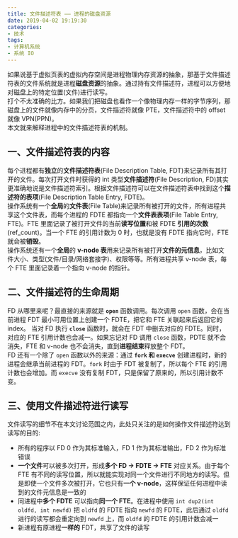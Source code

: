 ```yaml
---
title: 文件描述符表 —— 进程的磁盘资源
date: 2019-04-02 19:19:30
categories:
- 技术
tags:
- 计算机系统
- 系统 IO
---
```


如果说基于虚拟页表的虚拟内存空间是进程物理内存资源的抽象，那基于文件描述符表的文件系统就是进程**磁盘资源**的抽象。通过持有文件描述符，进程可以方便地对磁盘上的特定位置(文件)进行读写。  
打个不太准确的比方。如果我们把磁盘也看作一个像物理内存一样的字节序列，那磁盘上的文件就像内存中的分页，文件描述符就像 PTE，文件描述符中的 offset 就像 VPN(PPN)。  
本文就来解释进程中的文件描述符表的机制。
<!--more-->

## 一、文件描述符表的内容
每个进程都有**独立**的**文件描述符表**(File Description Table, FDT)来记录所有其打开的文件。每次打开文件时获得的 int 类型**文件描述符**(File Description, FD)其实更准确地说是文件描述符索引。根据文件描述符可以在文件描述符表中找到这个**描述符的表项**(File Description Table Entry, FDTE)。  
操作系统有一个**全局**的**文件表**(File Table)来记录所有被打开的文件，所有进程共享这个文件表，而每个进程的 FDTE 都指向一个**文件表表项**(File Table Entry, FTE)。FTE 里面记录了被打开文件的当前**读写位置**和被 FDTE **引用的次数**(ref_count)。当一个 FTE 的引用计数为 0 时，也就是没有 FDTE 指向它时，FTE 就会被**销毁**。  
操作系统还有一个**全局**的 **v-node 表**用来记录所有被打开**文件的元信息**，比如文件大小、类型(文件/目录/网络套接字)、权限等等。所有进程共享 v-node 表，每个 FTE 里面记录着一个指向 v-node 的指针。 

## 二、文件描述符的生命周期
FD 从哪里来呢？最直接的来源就是 **`open`** 函数调用。每次调用 `open` 函数，会在当前进程 FDT 最小可用位置上创建一个 FDTE，把它和 FTE 关联起来后返回它的 index。
当对 FD 执行 **`close`** 函数时，就会在 FDT 中删去对应的 FDTE。同时，对应的 FTE 引用计数也会减一。如果忘记对 FD 调用 `close` 函数，PDTE 就不会消失，FTE 和 v-node 也不会消失，直到**进程结束**释放整个 FDT。  
FD 还有一个除了 `open` 函数以外的来源：通过 **`fork` 和 `execve`** 创建进程时，新的进程会继承当前进程的 FDT。`fork` 时由于 FDT 被复制了，所以每个 FTE 的引用计数也会增加。而 `execve` 没有复制 FDT，只是保留了原来的，所以引用计数不变。  

## 三、使用文件描述符进行读写
文件读写的细节不在本文讨论范围之内，此处只关注的是如何操作文件描述符达到读写的目的:  
- 所有的程序以 FD 0 作为其标准输入，FD 1 作为其标准输出，FD 2 作为标准错误
- **一个文件**可以被多次打开，形成**多个 FD -> FDTE -> FTE** 对应关系。由于每个 FTE 有不同的读写位置，所以就能实现对同一个文件进行不同地方的读写。但是即使一个文件多次被打开，它也只有**一个 v-node**，这样保证任何进程中读到的文件元信息是一致的
- 同进程中**多个 FDTE** 可以指向**同一个 FTE**。在进程中使用 `int dup2(int oldfd, int newfd)` 把 `oldfd` 的 FDTE 指向 `newfd` 的 FDTE，此后通过 `oldfd` 进行的读写都会重定向到 `newfd` 上，而 `oldfd` 的 FDTE 的引用计数会减一
- 新进程有原进程**一样的** FDT，共享了文件的读写
